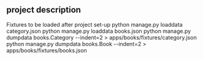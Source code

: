 ## project description

Fixtures to be loaded after project set-up
python manage.py loaddata category.json
python manage.py loaddata books.json
python manage.py dumpdata books.Category --indent=2 > apps/books/fixtures/category.json
python manage.py dumpdata books.Book --indent=2 > apps/books/fixtures/books.json